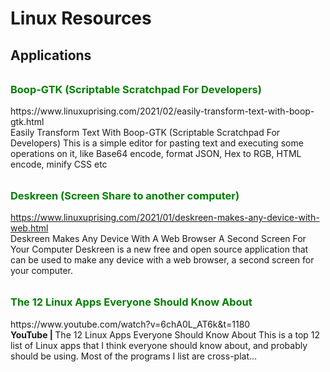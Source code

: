 # Linux Resources
## Applications <br/>

<h3 style="color:green; margin-top:2rem; display:block"> Boop-GTK (Scriptable Scratchpad For Developers) </h3>
<a>https://www.linuxuprising.com/2021/02/easily-transform-text-with-boop-gtk.html</a><br/>
Easily Transform Text With Boop-GTK (Scriptable Scratchpad For Developers)
This is a simple editor for pasting text and executing some operations on it, like Base64 encode, format JSON, Hex to RGB, HTML encode, minify CSS etc
<br/>

<h3 style="color:green; margin-top:2rem; display:block"> Deskreen (Screen Share to another computer)</h3>
<a href="">https://www.linuxuprising.com/2021/01/deskreen-makes-any-device-with-web.html</a><br/>
Deskreen Makes Any Device With A Web Browser A Second Screen For Your Computer
Deskreen is a new free and open source application that can be used to make any device with a web browser, a second screen for your computer.
<br/>

<h3 style="color:green; margin-top:2rem; display:block"> The 12 Linux Apps Everyone Should Know About </h3>
<a>https://www.youtube.com/watch?v=6chA0L_AT6k&t=1180</a><br/>
<strong>YouTube | </strong>
The 12 Linux Apps Everyone Should Know About
This is a top 12 list of Linux apps that I think everyone should know about, and probably should be using. Most of the programs I list are cross-plat...
<br/>
